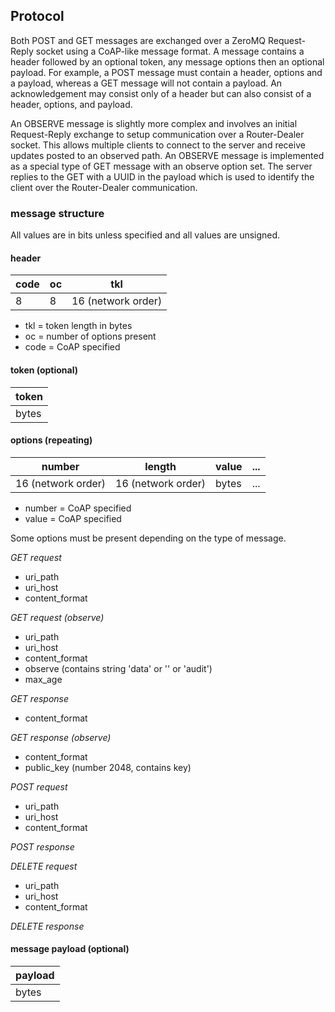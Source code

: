 ## Protocol

Both POST and GET messages are exchanged over a ZeroMQ Request-Reply socket using a CoAP-like message format. A message contains a header followed by an optional token, any message options then an optional payload. For example, a POST message must contain a header, options and a payload, whereas a GET message will not contain a payload. An acknowledgement may consist only of a header but can also consist of a header, options, and payload.

An OBSERVE message is slightly more complex and involves an initial Request-Reply exchange to setup communication over a Router-Dealer socket. This allows multiple clients to connect to the server and receive updates posted to an observed path. An OBSERVE message is implemented as a special type of GET message with an observe option set. The server replies to the GET with a UUID in the payload which is used to identify the client over the Router-Dealer communication.

### message structure

All values are in bits unless specified and all values are unsigned.

#### header

| code | oc | tkl                |
|------|----|--------------------|
|   8  |  8 | 16 (network order) |

* tkl = token length in bytes
* oc = number of options present
* code = CoAP specified

#### token (optional)

| token |
|-------|
| bytes |

#### options (repeating)

| number             | length             | value | ... |
|--------------------|--------------------|-------|-----|
| 16 (network order) | 16 (network order) | bytes | ... |

* number = CoAP specified
* value = CoAP specified

Some options must be present depending on the type of message.

*GET request*

* uri_path
* uri_host
* content_format

*GET request (observe)*

* uri_path
* uri_host
* content_format
* observe (contains string 'data' or '' or 'audit')
* max_age

*GET response*

* content_format

*GET response (observe)*

* content_format 
* public_key (number 2048, contains key)

*POST request*

* uri_path
* uri_host
* content_format

*POST response*


*DELETE request*

* uri_path
* uri_host
* content_format


*DELETE response*

#### message payload (optional)

| payload |
|---------|
|  bytes  |
